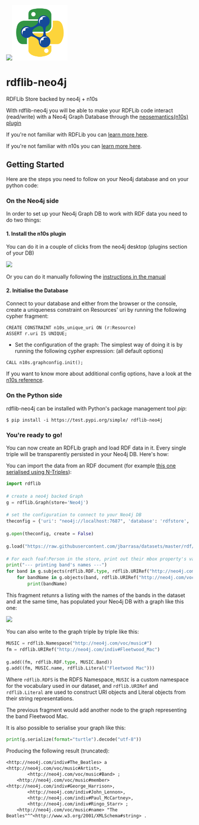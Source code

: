 <img src="https://guides.neo4j.com/rdf/n10s.png" height="150"><img src="https://raw.githubusercontent.com/RDFLib/rdflib/master/docs/_static/RDFlib.png" height="150">

# rdflib-neo4j
RDFLib Store backed by neo4j + n10s

With rdflib-neo4j you will be able to make your RDFLib code interact (read/write) with a Neo4j Graph Database through the [neosemantics(n10s) plugin](https://github.com/neo4j-labs/neosemantics/)

If you're not familiar with RDFLib you can [learn more here](https://github.com/RDFLib/rdflib/#getting-started). 

If you're not familiar with n10s you can [learn more here](https://neo4j.com/labs/neosemantics/). 


## Getting Started

Here are the steps you need to follow on your Neo4j database and on your python code:


### On the Neo4j side
In order to set up your Neo4j Graph DB to work with RDF data you need to do two things:

#### 1. Install the n10s plugin

You can do it in a couple of clicks from the neo4j desktop (plugins section of your DB) 

<img src="https://raw.githubusercontent.com/neo4j-labs/rdflib-neo4j/master/img/install-n10s.png" height="400">


Or you can do it manually following the [instructions in the manual](https://neo4j.com/labs/neosemantics/4.0/install/)

#### 2. Initialise the Database

Connect to your database and either from the browser or the console, create a uniqueness constraint on Resources' uri by running the following cypher fragment:
```cypher
CREATE CONSTRAINT n10s_unique_uri ON (r:Resource)
ASSERT r.uri IS UNIQUE;
```

* Set the configuration of the graph:
The simplest way of doing it is by running the following cypher expression: (all default options) 
```cypher
CALL n10s.graphconfig.init();
```
If you want to know more about additional config options, have a look at the [n10s reference](https://neo4j.com/labs/neosemantics/4.0/reference/#_rdf_config).


### On the Python side
rdflib-neo4j can be installed with Python's package management tool *pip*:

    $ pip install -i https://test.pypi.org/simple/ rdflib-neo4j


### You're ready to go!
You can now create an RDFLib graph and load RDF data in it. Every single triple will be transparently persisted in your Neo4j DB. Here's how:

You can import the data from an RDF document (for example [this one serialised using N-Triples](https://github.com/jbarrasa/datasets/blob/master/rdf/music.nt)):

```python
import rdflib

# create a neo4j backed Graph
g = rdflib.Graph(store='Neo4j')

# set the configuration to connect to your Neo4j DB 
theconfig = {'uri': "neo4j://localhost:7687", 'database': 'rdfstore', 'auth': {'user': "neo4j", 'pwd': "neo"}}

g.open(theconfig, create = False)

g.load("https://raw.githubusercontent.com/jbarrasa/datasets/master/rdf/music.nt", format="nt")

# For each foaf:Person in the store, print out their mbox property's value.
print("--- printing band's names ---")
for band in g.subjects(rdflib.RDF.type, rdflib.URIRef("http://neo4j.com/voc/music#Band")):
    for bandName in g.objects(band, rdflib.URIRef("http://neo4j.com/voc/music#name")):
        print(bandName)
```
This fragment retunrs a listing with the names of the bands in the dataset and at the same time, has populated your Neo4j DB with a graph like this one:

<img src="https://raw.githubusercontent.com/neo4j-labs/rdflib-neo4j/master/img/graph-view.png" height="400">

You can also write to the graph triple by triple like this:

```python
MUSIC = rdflib.Namespace("http://neo4j.com/voc/music#")
fm = rdflib.URIRef("http://neo4j.com/indiv#Fleetwood_Mac")

g.add((fm, rdflib.RDF.type, MUSIC.Band))
g.add((fm, MUSIC.name, rdflib.Literal("Fleetwood Mac")))
```
Where `rdflib.RDFS` is the RDFS Namespace, `MUSIC` is a custom namespace for the vocabulary used in our dataset, and `rdflib.URIRef` and `rdflib.Literal` are used to construct URI objects and Literal objects from their string representations. 

The previous fragment would add another node to the graph representing the band Fleetwood Mac.

It is also possible to serialise your graph like this:
 ```python
print(g.serialize(format="turtle").decode("utf-8"))
```

Producing the following result (truncated):
```turtle
<http://neo4j.com/indiv#The_Beatles> a <http://neo4j.com/voc/music#Artist>,
        <http://neo4j.com/voc/music#Band> ;
    <http://neo4j.com/voc/music#member> <http://neo4j.com/indiv#George_Harrison>,
        <http://neo4j.com/indiv#John_Lennon>,
        <http://neo4j.com/indiv#Paul_McCartney>,
        <http://neo4j.com/indiv#Ringo_Starr> ;
    <http://neo4j.com/voc/music#name> "The Beatles"^^<http://www.w3.org/2001/XMLSchema#string> .
```
